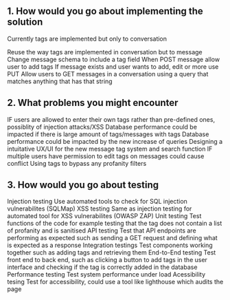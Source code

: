 ## 1. How would you go about implementing the solution
Currently tags are implemented but only to conversation

Reuse the way tags are implemented in conversation but to message
Change message schema to include a tag field
When POST message allow user to add tags 
If message exists and user wants to add, edit or more use PUT
Allow users to GET messages in a conversation using a query that matches anything that has that string

## 2. What problems you might encounter
IF users are allowed to enter their own tags rather than pre-defined ones, possiblity of injection attacks/XSS
Database performance could be impacted if there is large amount of tags/messages with tags
Database performance could be impacted by the new increase of queries
Designing a intuitative UX/UI for the new message tag system and search function
IF multiple users have permission to edit tags on messages could cause conflict
Using tags to bypass any profanity filters

## 3. How would you go about testing
Injection testing       Use automated tools to check for SQL injection vulnerabilites (SQLMap)
XSS testing             Same as injection testing for automated tool for XSS vulnerabilites (OWASP ZAP)
Unit testing            Test functions of the code for example testing that the tag does not contain a list of profanity and is sanitised
API testing             Test that API endpoints are performing as expected such as sending a GET request and defining what is expected as a response
Integration testings    Test components working together such as adding tags and retrieving them
End-to-End testing      Test front end to back end, such as clicking a button to add tags in the user interface and checking if the tag is correctly added in the database
Performance testing     Test system performance under load 
Acessibility tesing     Test for accessibility, could use a tool like lighthouse which audits the page

